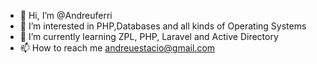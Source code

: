- 👋 Hi, I’m @Andreuferri
- 👀 I’m interested in PHP,Databases and all kinds of Operating Systems
- 🌱 I’m currently learning ZPL, PHP, Laravel and Active Directory 
- 📫 How to reach me andreuestacio@gmail.com

<!---
Andreuferri/Andreuferri is a ✨ special ✨ repository because its `README.md` (this file) appears on your GitHub profile.
You can click the Preview link to take a look at your changes.
--->
